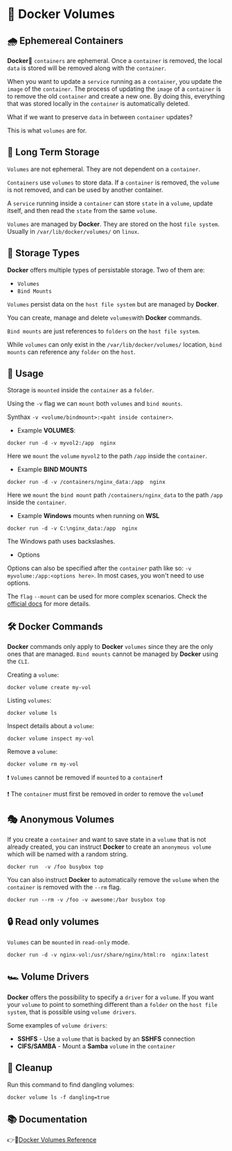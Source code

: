 #   :closed_book: Docker Volumes 

## :cloud_with_rain: Ephemereal Containers

**Docker**:whale2: `containers` are ephemeral. Once a `container` is removed, the local `data` is stored will be removed along with the `container`. 

When you want to update a `service` running as a `container`, you update the `image` of the `container`.
The process of updating the `image` of a `container` is to remove the old `container` and create a new one.
By doing this, everything that was stored locally in the `container` is automatically deleted. 

What if we want to preserve `data` in between `container` updates?

This is what `volumes` are for.

## :floppy_disk: Long Term Storage

`Volumes` are not ephemeral. They are not dependent on a `container`. 

`Containers` use `volumes` to store data. If a `container` is removed, the `volume` is not removed, 
and can be used by another container. 

A `service` running inside a `container` can store `state` in a `volume`, update itself, and then read the `state` from the same `volume`.

`Volumes` are managed by **Docker**. They are stored on the host `file system`. Usually in `/var/lib/docker/volumes/` on `linux`.

##  :abacus: Storage Types

**Docker** offers multiple types of persistable storage. Two of them are:
* `Volumes`
* `Bind Mounts`

`Volumes` persist data on the `host file system` but are managed by **Docker**. 

You can create, manage and delete `volumes`with **Docker** commands.

`Bind mounts` are just references to `folders` on the `host file system`. 

While `volumes` can only exist in the `/var/lib/docker/volumes/` location, `bind mounts` can reference any `folder` on the `host`.

## :wrench: Usage

Storage is `mounted` inside the `container` as a `folder`.

Using the `-v` flag we can `mount` both `volumes` and `bind mounts`.

Synthax `-v <volume/bindmount>:<paht inside container>`.

* Example **VOLUMES**:
```
docker run -d -v myvol2:/app  nginx
```
Here we `mount` the `volume` `myvol2` to the path `/app` inside the `container`.

* Example **BIND MOUNTS**

```
docker run -d -v /containers/nginx_data:/app  nginx
```
Here we `mount` the `bind mount` path `/containers/nginx_data` to the path `/app` inside the `container`.

* Example **Windows** mounts when running on **WSL**

```
docker run -d -v C:\nginx_data:/app  nginx
```
The Windows path uses backslashes.

* Options

Options can also be specified after the `container` path like so: `-v myvolume:/app:<options here>`.
In most cases, you won't need to use options.

The `flag` `--mount` can be used for more complex scenarios. Check the [official docs](https://docs.docker.com/storage/volumes/) for more details.

## :hammer_and_wrench: Docker Commands

**Docker** commands only apply to **Docker** `volumes` since they are the only ones that are managed. `Bind mounts` cannot be managed by **Docker** using the `CLI`.

Creating a `volume`:
```
docker volume create my-vol
```

Listing `volumes`:
```
docker volume ls
```

Inspect details about a `volume`:
```
docker volume inspect my-vol
```

Remove a `volume`:
```
docker volume rm my-vol
```

:exclamation: `Volumes` cannot be removed if `mounted` to a `container`:exclamation: 

:exclamation: The `container` must first be removed in order to remove the `volume`:exclamation:

## :performing_arts: Anonymous Volumes

If you create a `container` and want to save state in a `volume` that is not already created, you can instruct **Docker** to create an `anonymous volume` which will be named with a random string.

```
docker run  -v /foo busybox top
```

You can also instruct **Docker** to automatically remove the `volume` when the `container` is removed with the `--rm` flag.

```
docker run --rm -v /foo -v awesome:/bar busybox top
```

## :lock: Read only volumes

`Volumes` can be `mounted` in `read-only` mode.
```
docker run -d -v nginx-vol:/usr/share/nginx/html:ro  nginx:latest
```

##  :racing_car: Volume Drivers

**Docker** offers the possibility to specify a `driver` for a `volume`. If you want your `volume` to point to something different than a `folder` on the `host file system`, that is possible using `volume drivers`.

Some examples of `volume drivers`:
* **SSHFS** - Use a `volume` that is backed by an **SSHFS** connection
* **CIFS/SAMBA** - Mount a **Samba** `volume` in the `container`

## :broom: Cleanup

Run this command to find dangling volumes:
```
docker volume ls -f dangling=true
```

## :books: Documentation

:point_right::link:[Docker Volumes Reference](https://docs.docker.com/storage/volumes/)

